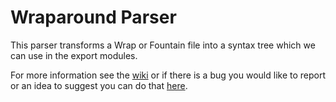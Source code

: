 # Wraparound Parser
This parser transforms a Wrap or Fountain file into a syntax tree which we can use in the export modules.

For more information see the [wiki](https://github.com/Wraparound/wrap/wiki) or if there is a bug you would like to report
or an idea to suggest you can do that [here](https://github.com/Wraparound/wrap/issues).
